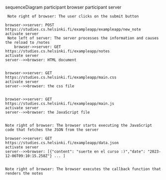 sequenceDiagram
    participant browser
    participant server

     Note right of browser: The user clicks on the submit button

    browser->>server: POST https://studies.cs.helsinki.fi/exampleapp/exampleapp/new_note
    activate server
     Note left of server: The server processes the information and causes the reload to /notes
        browser->>server: GET https://studies.cs.helsinki.fi/exampleapp/notes
    activate server
    server-->>browser: HTML document
   

    browser->>server: GET https://studies.cs.helsinki.fi/exampleapp/main.css
    activate server
    server-->>browser: the css file
    

    browser->>server: GET https://studies.cs.helsinki.fi/exampleapp/main.js
    activate server
    server-->>browser: the JavaScript file
  

    Note right of browser: The browser starts executing the JavaScript code that fetches the JSON from the server

    browser->>server: GET https://studies.cs.helsinki.fi/exampleapp/data.json
    activate server
    server-->>browser: [{"content": "suerte en el curso :)","date": "2023-12-06T09:10:15.258Z"} ... ]
 

    Note right of browser: The browser executes the callback function that renders the notes